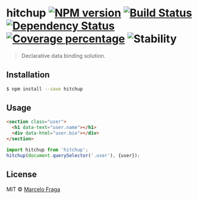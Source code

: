 # hitchup [![NPM version][npm-image]][npm-url] [![Build Status][travis-image]][travis-url] [![Dependency Status][daviddm-image]][daviddm-url] [![Coverage percentage][coveralls-image]][coveralls-url] ![Stability][stability-image]
> Declarative data binding solution.

## Installation

```sh
$ npm install --save hitchup
```

## Usage

```html
<section class="user">
  <h1 data-text="user.name"></h1>
  <div data-html="user.bio"></div>
</section>
```

```js
import hitchup from 'hitchup';
hitchup(document.querySelector('.user'), {user});
```
## License

MIT © [Marcelo Fraga]()


[npm-image]: https://badge.fury.io/js/hitchup.svg
[npm-url]: https://npmjs.org/package/hitchup
[travis-image]: https://travis-ci.org/marcelofraga/hitchup.svg?branch=master
[travis-url]: https://travis-ci.org/marcelofraga/hitchup
[daviddm-image]: https://david-dm.org/marcelofraga/hitchup.svg?theme=shields.io
[daviddm-url]: https://david-dm.org/marcelofraga/hitchup
[coveralls-image]: https://coveralls.io/repos/marcelofraga/hitchup/badge.svg
[coveralls-url]: https://coveralls.io/r/marcelofraga/hitchup
[stability-image]: https://img.shields.io/badge/stability-work_in_progress-lightgrey.svg
